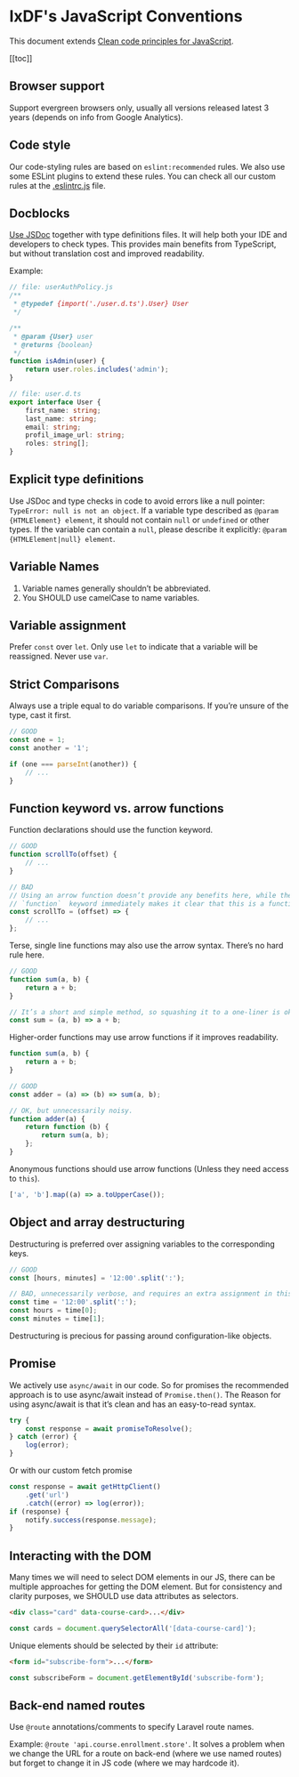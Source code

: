 # IxDF's JavaScript Conventions

This document extends
[Clean code principles for JavaScript](clean-code-js.md).

[[toc]]

## Browser support

Support evergreen browsers only, usually all versions released latest 3 years (depends on info from Google Analytics).

## Code style

Our code-styling rules are based on `eslint:recommended` rules.
We also use some ESLint plugins to extend these rules.
You can check all our custom rules at the [.eslintrc.js](https://github.com/InteractionDesignFoundation/IxDF-web/blob/main/.eslintrc.js) file.

## Docblocks

[Use JSDoc](conventions--js) together with type definitions files.
It will help both your IDE and developers to check types.
This provides main benefits from TypeScript, but without translation cost and improved readability.

Example:

```js
// file: userAuthPolicy.js
/**
 * @typedef {import('./user.d.ts').User} User
 */

/**
 * @param {User} user
 * @returns {boolean}
 */
function isAdmin(user) {
    return user.roles.includes('admin');
}
```

```ts
// file: user.d.ts
export interface User {
    first_name: string;
    last_name: string;
    email: string;
    profil_image_url: string;
    roles: string[];
}
```

## Explicit type definitions

Use JSDoc and type checks in code to avoid errors like a null pointer: `TypeError: null is not an object`.
If a variable type described as `@param {HTMLElement} element`,
it should not contain `null` or `undefined` or other types.
If the variable can contain a `null`, please describe it explicitly: `@param {HTMLElement|null} element`.

## Variable Names

1. Variable names generally shouldn’t be abbreviated.
1. You SHOULD use camelCase to name variables.

## Variable assignment

Prefer `const` over `let`. Only use `let` to indicate that a variable will be reassigned. Never use `var`.

## Strict Comparisons

Always use a triple equal to do variable comparisons. If you’re unsure of the type, cast it first.

```js
// GOOD
const one = 1;
const another = '1';

if (one === parseInt(another)) {
    // ...
}
```

## Function keyword vs. arrow functions

Function declarations should use the function keyword.

```js
// GOOD
function scrollTo(offset) {
    // ...
}

// BAD
// Using an arrow function doesn’t provide any benefits here, while the
// `function`  keyword immediately makes it clear that this is a function.
const scrollTo = (offset) => {
    // ...
};
```

Terse, single line functions may also use the arrow syntax. There’s no hard rule here.

```js
// GOOD
function sum(a, b) {
    return a + b;
}

// It’s a short and simple method, so squashing it to a one-liner is ok.
const sum = (a, b) => a + b;
```

Higher-order functions may use arrow functions if it improves readability.

```js
function sum(a, b) {
    return a + b;
}

// GOOD
const adder = (a) => (b) => sum(a, b);

// OK, but unnecessarily noisy.
function adder(a) {
    return function (b) {
        return sum(a, b);
    };
}
```

Anonymous functions should use arrow functions (Unless they need access to `this`).

```js
['a', 'b'].map((a) => a.toUpperCase());
```

## Object and array destructuring

Destructuring is preferred over assigning variables to the corresponding keys.

```js
// GOOD
const [hours, minutes] = '12:00'.split(':');

// BAD, unnecessarily verbose, and requires an extra assignment in this case.
const time = '12:00'.split(':');
const hours = time[0];
const minutes = time[1];
```

Destructuring is precious for passing around configuration-like objects.

## Promise

We actively use `async/await` in our code.
So for promises the recommended approach is to use async/await instead of `Promise.then()`.
The Reason for using async/await is that it’s clean and has an easy-to-read syntax.

```js
try {
    const response = await promiseToResolve();
} catch (error) {
    log(error);
}
```

Or with our custom fetch promise

```js
const response = await getHttpClient()
    .get('url')
    .catch((error) => log(error));
if (response) {
    notify.success(response.message);
}
```

## Interacting with the DOM

Many times we will need to select DOM elements in our JS, there can be multiple approaches for getting the DOM element.
But for consistency and clarity purposes, we SHOULD use data attributes as selectors.

```html
<div class="card" data-course-card>...</div>
```

```js
const cards = document.querySelectorAll('[data-course-card]');
```

Unique elements should be selected by their `id` attribute:

```html
<form id="subscribe-form">...</form>
```

```js
const subscribeForm = document.getElementById('subscribe-form');
```

## Back-end named routes

Use `@route` annotations/comments to specify Laravel route names.

Example: `@route 'api.course.enrollment.store'`.
It solves a problem when we change the URL for a route on back-end (where we use named routes)
but forget to change it in JS code (where we may hardcode it).
